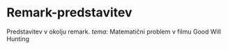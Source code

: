 # Remark-predstavitev
Predstavitev v okolju remark.
*tema*: Matematični problem v filmu Good Will Hunting
